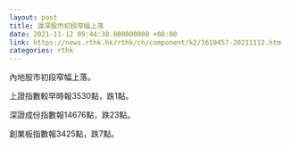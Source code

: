 ```yaml
---
layout: post
title: 滬深股市初段窄幅上落
date: 2021-11-12 09:44:38.000000000 +08:00
link: https://news.rthk.hk/rthk/ch/component/k2/1619457-20211112.htm
categories: rthk
---
```


內地股市初段窄幅上落。

上證指數較早時報3530點，跌1點。

深證成份指數報14676點，跌23點。

創業板指數報3425點，跌7點。
